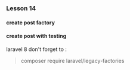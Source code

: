 ### Lesson 14

#### create post factory
#### create post with testing 
laravel 8 don't forget to : 
> composer require laravel/legacy-factories

